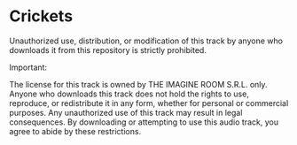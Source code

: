 # Crickets

Unauthorized use, distribution, or modification of this track by anyone who downloads it from this repository is strictly prohibited.

Important:

The license for this track is owned by THE IMAGINE ROOM S.R.L. only.
Anyone who downloads this track does not hold the rights to use, reproduce, or redistribute it in any form, whether for personal or commercial purposes.
Any unauthorized use of this track may result in legal consequences.
By downloading or attempting to use this audio track, you agree to abide by these restrictions.
